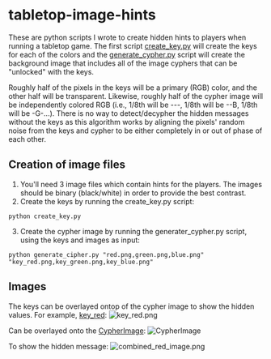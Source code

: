 # tabletop-image-hints
These are python scripts I wrote to create hidden hints to players when running a tabletop game. The first script [create_key.py](/src/scripts/create_key.py) will create the keys for each of the colors and the [generate_cypher.py](/src/scripts/generate_cypher.py) script will create the background image that includes all of the image cyphers that can be "unlocked" with the keys.

Roughly half of the pixels in the keys will be a primary (RGB) color, and the other half will be transparent. Likewise, roughly half of the cypher image will be independently colored RGB (i.e., 1/8th will be ---, 1/8th will be --B, 1/8th will be -G-...). There is no way to detect/decypher the hidden messages without the keys as this algorithm works by aligning the pixels' random noise from the keys and cypher to be either completely in or out of phase of each other.

## Creation of image files
1. You'll need 3 image files which contain hints for the players. The images should be binary (black/white) in order to provide the best contrast.
2. Create the keys by running the create_key.py script:

```python create_key.py```

3. Create the cypher image by running the generater_cypher.py script, using the keys and images as input:

```python generate_cipher.py "red.png,green.png,blue.png" "key_red.png,key_green.png,key_blue.png"```

## Images
The keys can be overlayed ontop of the cypher image to show the hidden values. For example, [key_red](/example_images/key_red.png):
![key_red.png](/example_images/key_red.png)

Can be overlayed onto the [CypherImage](/example_images/CypherImage.png):
![CypherImage](/example_images/CypherImage.png)

To show the hidden message:
![combined_red_image.png](/example_images/combined_red_image.png)
